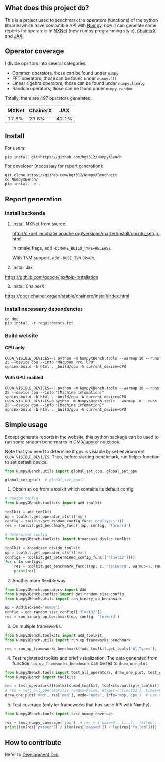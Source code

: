 ## What does this project do?

This is a project used to benchmark the operators (functions) of the python librarieswhich have compatible API with [Numpy](https://docs.scipy.org/doc/numpy/index.html), now it can generate some reports for operators in [MXNet](https://mxnet.apache.org/) (new numpy programming style), [ChainerX](https://docs.chainer.org/en/stable/chainerx/) and [JAX](https://github.com/google/jax).

## Operator coverage

I divide opertors into several categories: 

- Common operators, those can be found under `numpy`
- FFT operators, those can be found under `numpy.fft`
- Linear algebra operators, those can be found under `numpy.linalg`
- Random operators, those can be found under `numpy.random`

Totally, there are 497 operators generated.

| MXNet | ChainerX | JAX   |
| ----- | -------- | ----- |
| 17.8% | 23.8%    | 42.1% |

## Install

For users:

```
pip install git+https://github.com/hgt312/NumpyXBench
```

For developer (necessary for report generation):

```
git clone https://github.com/hgt312/NumpyXBench.git
cd NumpyXBench/
pip install -e .
```

## Report generation

### Install backends

1. Install MXNet from source:

   http://mxnet.incubator.apache.org/versions/master/install/ubuntu_setup.html

   In cmake flags, add `-DCMAKE_BUILD_TYPE=RELEASE`.

   With TVM support, add `-DUSE_TVM_OP=ON`.

2. Install Jax

https://github.com/google/jax#pip-installation

3. Install ChainerX

https://docs.chainer.org/en/stable/chainerx/install/index.html

### Install necessary dependencies

```
cd doc
pip install -r requirements.txt
```

### Build website

#### CPU only

```
CUDA_VISIBLE_DEVICES=-1 python -m NumpyXBench.tools --warmup 10 --runs 25 --device cpu --info "MacBook Pro, CPU"
sphinx-build -b html . _build/cpu -A current_device=CPU
```

#### With GPU enabled

```
CUDA_VISIBLE_DEVICES=-1 python -m NumpyXBench.tools --warmup 10 --runs 25 --device cpu --info "[Machine infomation]"
sphinx-build -b html . _build/cpu -A current_device=CPU
CUDA_VISIBLE_DEVICES=0 python -m NumpyXBench.tools --warmup 10 --runs 25 --device gpu --info "[Machine infomation]"
sphinx-build -b html . _build/gpu -A current_device=GPU
```

## Simple usage

Except generate reports in the website, this python package can be used to run some random benchmarks in CMD/jupyter notebook.

Note that you need to determine if gpu is visiable by set environment `CUDA_VISIBLE_DEVICES`. Then, before starting benchmark, run helper function to set default device.

```python
from NumpyXBench.utils import global_set_cpu, global_set_gpu

global_set_gpu()  # global_set_cpu()
```

1. Obtain an op from a toolkit which contains its default config

```python
# random config
from NumpyXBench.toolkits import add_toolkit

toolkit = add_toolkit
op = toolkit.get_operator_cls()('np')
config = toolkit.get_random_config_func('RealTypes')()
res = toolkit.get_benchmark_func()(op, config, 'forward')
```

```python
# determined config
from NumpyXBench.toolkits import broadcast_divide_toolkit

toolkit = broadcast_divide_toolkit
op = toolkit.get_operator_cls()('mx')
configs = toolkit.get_determined_config_func(['float32'])()
for c in configs:
    res = toolkit.get_benchmark_func()(op, c, 'backward', warmup=1, runs=10)
    print(res)
```

2. Another more flexible way.

```python
from NumpyXBench.operators import Add
from NumpyXBench.configs import get_random_size_config
from NumpyXBench.utils import run_binary_op_benchmark

op = Add(backend='numpy')
config = get_random_size_config(['float32'])
res = run_binary_op_benchmark(op, config, 'forward')
```

3. On multiple frameworks.

```python
from NumpyXBench.toolkits import add_toolkit
from NumpyXBench.utils import run_op_frameworks_benchmark

res = run_op_frameworks_benchmark(*add_toolkit.get_tools('AllTypes'), ['mx', 'np', 'chx', 'jax'], 'forward')
```

4. Test registered toolkits and brief visualization. The data generated from function `run_op_frameworks_benchmark` can be fed to `draw_one_plot`.

```python
from NumpyXBench.tools import test_all_operators, draw_one_plot, test_operators
from NumpyXBench import toolkits

res = test_operators([toolkits.mod_toolkit, toolkits.multiply_toolkit], is_random=False, dtypes=['float32'], times=6, warmup=3, runs=5)
# res = test_all_operators(is_random=False, dtypes=['float32'], times=6, warmup=1, runs=2)
draw_one_plot('mod', res['mod'], mode='note', info='mbp, cpu')  # use notebook to see the plot
```

5. Test coverage (only for frameworks that has same API with NumPy).

```python
from NumpyXBench.tools import test_numpy_coverage

res = test_numpy_coverage('jax')  # res = {'passed': [...], 'failed': [...]}
print(len(res['passed']) / (len(res['passed']) + len(res['failed'])))
```

## How to contribute

Refer to [Development Doc](doc.html).